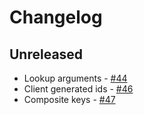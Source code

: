 # Changelog

## Unreleased

* Lookup arguments - [#44](https://github.com/Gravity-Core/graphism/pull/44) 
* Client generated ids - [#46](https://github.com/Gravity-Core/graphism/pull/46) 
* Composite keys - [#47](https://github.com/Gravity-Core/graphism/pull/47)

